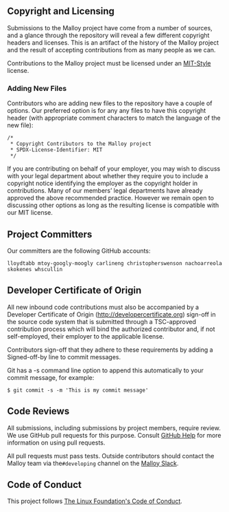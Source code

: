 ## Copyright and Licensing

Submissions to the Malloy project have come from a number of sources, and a glance through the repository will reveal a few different copyright headers and licenses. This is an artifact of the history of the Malloy project and the result of accepting contributions from as many people as we can.

Contributions to the Malloy project must be licensed under an [MIT-Style](https://spdx.org/licenses/MIT.html) license.

### Adding New Files

Contributors who are adding new files to the repository have a couple of options. Our preferred option is for any any files to have this copyright header (with appropriate comment characters to match the
language of the new file):

```
/*
 * Copyright Contributors to the Malloy project
 * SPDX-License-Identifier: MIT
 */
```

If you are contributing on behalf of your employer, you may wish to discuss with your legal department about whether they require you to include a copyright notice identifying the employer as the copyright holder in contributions. Many of our members’ legal departments have already approved the above recommended practice. However we remain open to discussing other options as long as the resulting license is compatible with our MIT license.

## Project Committers

Our committers are the following GitHub accounts:

    lloydtabb mtoy-googly-moogly carlineng christopherswenson nachoarreola
    skokenes whscullin

## Developer Certificate of Origin

All new inbound code contributions must also be accompanied by a Developer
Certificate of Origin (http://developercertificate.org) sign-off in the source
code system that is submitted through a TSC-approved contribution process which
will bind the authorized contributor and, if not self-employed, their employer
to the applicable license.

Contributors sign-off that they adhere to these requirements by adding a
Signed-off-by line to commit messages.

Git has a -s command line option to append this automatically to your commit
message, for example:

```
$ git commit -s -m 'This is my commit message'
```

## Code Reviews

All submissions, including submissions by project members, require review. We
use GitHub pull requests for this purpose. Consult
[GitHub Help](https://help.github.com/articles/about-pull-requests/) for more
information on using pull requests.

All pull requests must pass tests. Outside contributors should contact the Malloy
team via the`#developing` channel on the [Malloy Slack](https://malloydata.github.io/slack).

## Code of Conduct

This project follows
[The Linux Foundation's Code of Conduct](https://lfprojects.org/policies/code-of-conduct/).
